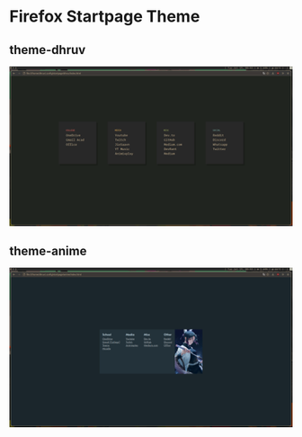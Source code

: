 # Firefox Startpage Theme

## theme-dhruv

![dhruv.png](dhruv.png) 

## theme-anime

![anime.png](anime.png) 
